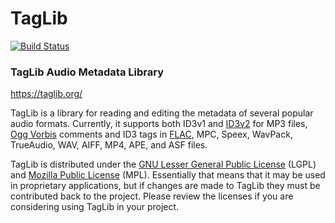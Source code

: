 # TagLib

[![Build Status](../../actions/workflows/build.yml/badge.svg)](../../actions)

### TagLib Audio Metadata Library

https://taglib.org/

TagLib is a library for reading and editing the metadata of several
popular audio formats. Currently, it supports both ID3v1 and [ID3v2][]
for MP3 files, [Ogg Vorbis][] comments and ID3 tags
in [FLAC][], MPC, Speex, WavPack, TrueAudio, WAV, AIFF, MP4, APE,
and ASF files.

TagLib is distributed under the [GNU Lesser General Public License][]
(LGPL) and [Mozilla Public License][] (MPL). Essentially that means that
it may be used in proprietary applications, but if changes are made to
TagLib they must be contributed back to the project. Please review the
licenses if you are considering using TagLib in your project.

  [ID3v2]: https://id3.org/
  [Ogg Vorbis]: https://xiph.org/vorbis/
  [FLAC]: https://xiph.org/flac/
  [GNU Lesser General Public License]: https://www.gnu.org/licenses/lgpl.html
  [Mozilla Public License]: https://www.mozilla.org/MPL/MPL-1.1.html
